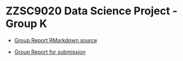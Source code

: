 # ZZSC9020 Data Science Project - Group K

* [Group Report RMarkdown source](https://github.com/van-hai-ho/ZZSC9020_Project_Group_K/blob/main/report/Group_Report/ZZSC9020_Group_Report.Rmd)

* [Group Report for submission](https://github.com/van-hai-ho/ZZSC9020_Project_Group_K/blob/main/report/Group_Report/ZZSC9020_Group_Report.pdf)


